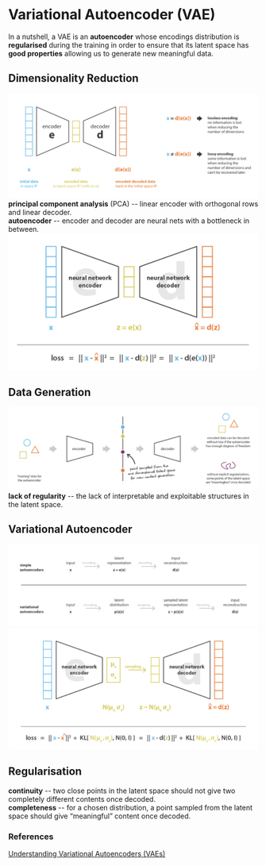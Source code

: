 # Variational Autoencoder (VAE)

In a nutshell, a VAE is an **autoencoder** whose encodings distribution is **regularised** during the training in order to ensure that its latent space has **good properties** allowing us to generate new meaningful data.

## Dimensionality Reduction
![Image](../data/VAE/encodeco.png)
**principal component analysis** (PCA) -- linear encoder with orthogonal rows and linear decoder.\
**autoencoder** -- encoder and decoder are neural nets with a bottleneck in between.
![Image](../data/VAE/autoencoder.png)

## Data Generation
![Image](../data/VAE/latent-space-irregular.png)
**lack of regularity** -- the lack of interpretable and exploitable structures in the latent space.

## Variational Autoencoder
![Image](../data/VAE/encoded-distribution.png)
![Image](../data/VAE/VAE-loss.png)

## Regularisation
**continuity** -- two close points in the latent space should not give two completely different contents once decoded.\
**completeness** -- for a chosen distribution, a point sampled from the latent space should give “meaningful” content once decoded.


### References
[Understanding Variational Autoencoders (VAEs)](https://towardsdatascience.com/understanding-variational-autoencoders-vaes-f70510919f73)
